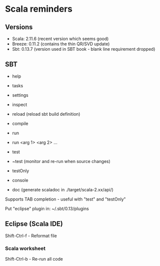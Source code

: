 # Scala reminders

## Versions

* Scala: 2.11.6 (recent version which seems good)
* Breeze: 0.11.2 (contains the thin QR/SVD update)
* Sbt: 0.13.7 (version used in SBT book - blank line requirement dropped)

## SBT

* help
* tasks
* settings
* inspect
* reload (reload sbt build definition)

* compile
* run
* run <arg 1> <arg 2> ...
* test
* ~test (monitor and re-run when source changes)
* testOnly
* console
* doc (generate scaladoc in ./target/scala-2.xx/api/)

Supports TAB completion - useful with "test" and "testOnly"

Put "eclipse" plugin in: ~/.sbt/0.13/plugins

## Eclipse (Scala IDE)

Shift-Ctrl-f - Reformat file

### Scala worksheet

Shift-Ctrl-b - Re-run all code


